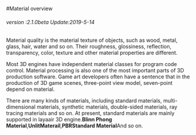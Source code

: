 #Material overview

###### *version :2.1.0beta   Update:2019-5-14*

Material quality is the material texture of objects, such as wood, metal, glass, hair, water and so on. Their roughness, glossiness, reflection, transparency, color, texture and other material properties are different.

Most 3D engines have independent material classes for program code control. Material processing is also one of the most important parts of 3D production software. Game art developers often have a sentence that in the production of 3D game scenes, three-point view model, seven-point depend on material.

There are many kinds of materials, including standard materials, multi-dimensional materials, synthetic materials, double-sided materials, ray tracing materials and so on. At present, standard materials are mainly supported in layaair 3D engine.**Blinn Phong Material**,**UnlitMaterail**,**PBRStandard Material**And so on.
